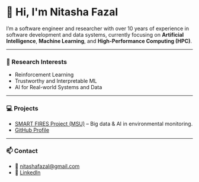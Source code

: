 # 👋 Hi, I'm Nitasha Fazal

I’m a software engineer and researcher with over 10 years of experience in software development and data systems, currently focusing on **Artificial Intelligence**, **Machine Learning**, and **High-Performance Computing (HPC)**.

---

### 🔬 Research Interests
- Reinforcement Learning  
- Trustworthy and Interpretable ML  
- AI for Real-world Systems and Data  

---

### 💻 Projects
- [SMART FIRES Project (MSU)](https://www.mtnsfepscor.org/projects/smart-fires) – Big data & AI in environmental monitoring.  
- [GitHub Profile](https://github.com/nitashaf)  

---

### 📫 Contact
- 📧 [nitashafazal@gmail.com](mailto:nitashafazal@gmail.com)  
- 🔗 [LinkedIn](https://linkedin.com/in/nitasha-fazal)
